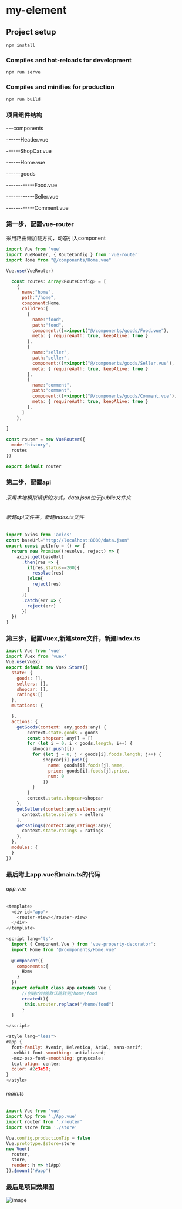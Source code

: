 # my-element

## Project setup
```
npm install
```

### Compiles and hot-reloads for development
```
npm run serve
```

### Compiles and minifies for production
```
npm run build
```


### 项目组件结构
---components  

------Header.vue  

------ShopCar.vue  

------Home.vue 

------goods 

------------Food.vue 

------------Seller.vue 

------------Comment.vue 

### 第一步，配置vue-router
采用路由懒加载方式，动态引入component
```javascript
import Vue from 'vue'
import VueRouter, { RouteConfig } from 'vue-router'
import Home from "@/components/Home.vue"

Vue.use(VueRouter)

  const routes: Array<RouteConfig> = [
    {
      name:"home",
      path:"/home",
      component:Home,
      children:[
        {
          name:"food",
          path:"food",
          component:()=>import("@/components/goods/Food.vue"),
          meta: { requireAuth: true, keepAlive: true }
        },
        {
          name:"seller",
          path:"seller",
          component:()=>import("@/components/goods/Seller.vue"),
          meta: { requireAuth: true, keepAlive: true }
        },
        {
          name:"comment",
          path:"comment",
          component:()=>import("@/components/goods/Comment.vue"),
          meta: { requireAuth: true, keepAlive: true }
        },
      ]
    },
    
]

const router = new VueRouter({
  mode:"history",
  routes
})

export default router

```

### 第二步，配置api
###### 采用本地模拟请求的方式，data.json位于public文件夹
###### 新建api文件夹，新建index.ts文件
```javascript
import axios from 'axios'
const baseUrl="http://localhost:8080/data.json"
export const getInfo = () => {
  return new Promise((resolve, reject) => {
    axios.get(baseUrl)
      .then(res => {
        if(res.status==200){
          resolve(res)
        }else{
          reject(res)
        }
      })
      .catch(err => {
        reject(err)
      })
  })
}
```
### 第三步，配置Vuex,新建store文件，新建index.ts
```javascript
import Vue from 'vue'
import Vuex from 'vuex'
Vue.use(Vuex)
export default new Vuex.Store({
  state: {
    goods: [],
    sellers: [],
    shopcar: [],
    ratings:[]
  },
  mutations: {

  },
  actions: {
    getGoods(context: any,goods:any) {
        context.state.goods = goods
        const shopcar: any[] = []
        for (let i = 0; i < goods.length; i++) {
          shopcar.push([])
          for (let j = 0; j < goods[i].foods.length; j++) {
              shopcar[i].push({
                name: goods[i].foods[j].name,
                price: goods[i].foods[j].price,
                num: 0
              })
          }
        }
        context.state.shopcar=shopcar
    },
    getSellers(context:any,sellers:any){
      context.state.sellers = sellers
    },
    getRatings(context:any,ratings:any){
      context.state.ratings = ratings
    },
  },
  modules: {
  }
})

```
### 最后附上app.vue和main.ts的代码
###### app.vue
```javascript
<template>
  <div id="app">
    <router-view></router-view>
  </div>
</template>

<script lang="ts">
  import { Component,Vue } from 'vue-property-decorator';
  import Home from '@/components/Home.vue'
  
  @Component({
    components:{
      Home
    }
  })
  export default class App extends Vue {
      //创建的时候默认跳转到/home/food
      created(){
       this.$router.replace("/home/food")
      }
  } 

</script>

<style lang="less">
#app {
  font-family: Avenir, Helvetica, Arial, sans-serif;
  -webkit-font-smoothing: antialiased;
  -moz-osx-font-smoothing: grayscale;
  text-align: center;
  color: #2c3e50;
}
</style>

```
###### main.ts
```javascript
import Vue from 'vue'
import App from './App.vue'
import router from './router'
import store from './store'

Vue.config.productionTip = false
Vue.prototype.$store=store
new Vue({
  router,
  store,
  render: h => h(App)
}).$mount('#app')

```
### 最后是项目效果图
![image](https://github.com/github-of-lxp/Vue2.x-take-out-food-system/blob/master/1600420933919.gif)
